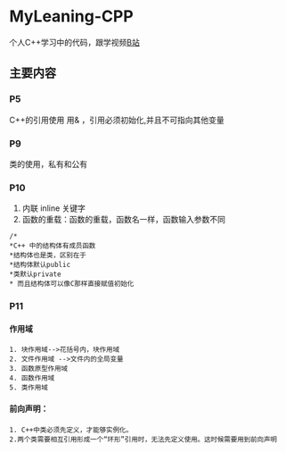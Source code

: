 # MyLeaning-CPP
个人C++学习中的代码，跟学视频[B站](https://www.bilibili.com/video/BV1AY411D74b?p=25&vd_source=4e94590dd731b8be5c5238b2564a75c3)

## 主要内容
### P5
C++的引用使用 用& ，引用必须初始化,并且不可指向其他变量

### P9 
类的使用，私有和公有

### P10
1. 内联 inline 关键字
2. 函数的重载：函数的重载，函数名一样，函数输入参数不同
```
/*
*C++ 中的结构体有成员函数
*结构体也是类，区别在于
*结构体默认public
*类默认private
* 而且结构体可以像C那样直接赋值初始化
```
### P11
#### 作用域
    1. 块作用域-->花括号内，块作用域
    2. 文件作用域 -->文件内的全局变量
    3. 函数原型作用域
    4. 函数作用域
    5. 类作用域

#### 前向声明：
    1. C++中类必须先定义，才能够实例化。
    2.两个类需要相互引用形成一个“环形”引用时，无法先定义使用。这时候需要用到前向声明
